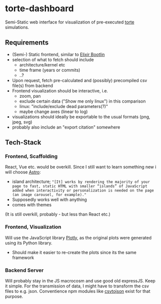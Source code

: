 # torte-dashboard
Semi-Static web interface for visualization of pre-executed [torte](https://github.com/ekuiter/torte) simulations.

## Requirements
- (Semi-) Static frontend, similar to [Elixir Bootlin](https://elixir.bootlin.com/)
- selection of what to fetch should include
  - architecture/kernel etc
  - time frame (years or commits)
  - ..?
- Upon request, fetch pre-calculated and (possibly) precompiled csv file(s) from backend
- Frontend visualization should be interactive, i.e.
  - zoom, pan
  - exclude certain data ("Show me only linux") in this comparison
  - linux: "include/exclude dead parameters(?)"
  - maybe change axes (linear to log)
- visualizations should ideally be exportable to the usual formats (png, jpeg, svg)
- probably also include an "export citation" somewhere

## Tech-Stack

### Frontend, Scaffolding
React, Vue etc. would be overkill. Since I still want to learn something new i will choose [Astro](https://astro.build/):
- island architecture; `"[It] works by rendering the majority of your page to fast, static HTML with smaller “islands” of JavaScript added when interactivity or personalization is needed on the page (an image carousel, for example)."`
- Supposedly works well with anything 
- comes with themes

(It is still overkill, probably - but less than React etc.)
### Frontend, Visualization
Will use the JavaScript library [Plotly](https://plotly.com/javascript/), as the original plots were generated using its Python library.
- Should make it easier to re-create the plots since its the same framework

### Backend Server
Will probably stay in the JS macrocosm and use good old expressJS. Keep it simple.
For the transmission of data, I might have to transform the csv files to e.g. json. Conventience npm modules like [csvtojson](https://www.npmjs.com/package/csvtojson) exist for that purpose.